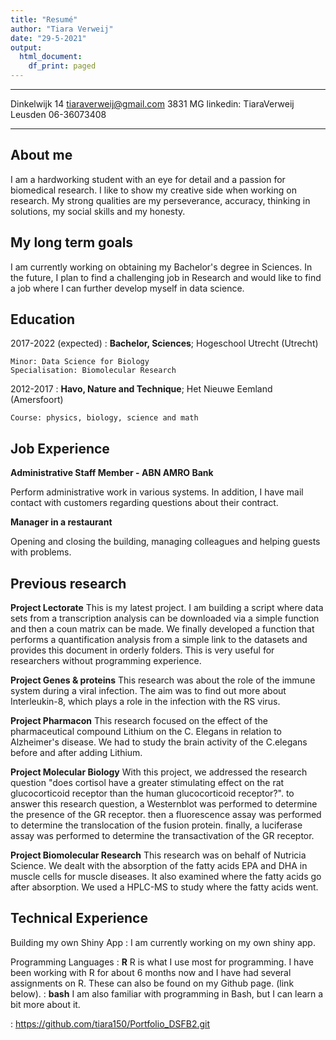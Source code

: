 ```yaml
---
title: "Resumé"
author: "Tiara Verweij"
date: "29-5-2021"
output:
  html_document:
    df_print: paged
---
```


-------------------     ----------------------------
Dinkelwijk 14                tiaraverweij@gmail.com
3831 MG                      linkedin: TiaraVerweij
Leusden                      06-36073408
-------------------     ----------------------------


## About me

I am a hardworking student with an eye for detail and a passion for biomedical research. I like to show my creative side when working on research. My strong qualities are my perseverance, accuracy, thinking in solutions, my social skills and my honesty.

## My long term goals

I am currently working on obtaining my Bachelor's degree in Sciences. In the future, I plan to find a challenging job in Research and would like to find a job where I can further develop myself in data science.

Education
---------

2017-2022 (expected)
:   **Bachelor, Sciences**; Hogeschool Utrecht (Utrecht)

    Minor: Data Science for Biology     
    Specialisation: Biomolecular Research

2012-2017
:   **Havo, Nature and Technique**; Het Nieuwe Eemland
     (Amersfoort)

    Course: physics, biology, science and math
    
Job Experience
----------

**Administrative Staff Member - ABN AMRO Bank**

Perform administrative work in various systems. In addition, I have mail contact with customers regarding questions about their contract. 

**Manager in a restaurant**

Opening and closing the building, managing colleagues and helping guests with problems. 


## Previous research

**Project Lectorate**
This is my latest project. I am building a script where data sets from a transcription analysis can be downloaded via a simple function and then a coun matrix can be made. We finally developed a function that performs a quantification analysis from a simple link to the datasets and provides this document in orderly folders. This is very useful for researchers without programming experience.

**Project Genes & proteins**
This research was about the role of the immune system during a viral infection. The aim was to find out more about Interleukin-8, which plays a role in the infection with the RS virus. 

**Project Pharmacon**
This research focused on the effect of the pharmaceutical compound Lithium on the C. Elegans in relation to Alzheimer's disease. We had to study the brain activity of the C.elegans before and after adding Lithium. 

**Project Molecular Biology**
With this project, we addressed the research question "does cortisol have a greater stimulating effect on the rat glucocorticoid receptor than the human glucocorticoid receptor?". to answer this research question, a Westernblot was performed to determine the presence of the GR receptor. then a fluorescence assay was performed to determine the translocation of the fusion protein. finally, a luciferase assay was performed to determine the transactivation of the GR receptor.

**Project Biomolecular Research**
This research was on behalf of Nutricia Science. We dealt with the absorption of the fatty acids EPA and DHA in muscle cells for muscle diseases. It also examined where the fatty acids go after absorption. We used a HPLC-MS to study where the fatty acids went.


Technical Experience
--------------------

Building my own Shiny App
:   I am currently working on my own shiny app. 


Programming Languages
:   **R** R is what I use most for programming. I have been working with R for about 6 months now and I have had several assignments on R. These can also be found on my Github page. (link below).
:   **bash** I am also familiar with programming in Bash, but I can learn a bit more about it. 

: https://github.com/tiara150/Portfolio_DSFB2.git




